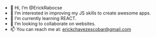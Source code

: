 - 👋 Hi, I’m @ErickRabocse
- 👀 I’m interested in improving my JS skills to create awesome apps. 
- 🌱 I’m currently learning REACT. 
- 💞️ I’m looking to collaborate on websites. 
- 📫 You can reach me at: erickchavezescobar@gmail.com

<!---
ErickRabocse/ErickRabocse is a ✨ special ✨ repository because its `README.md` (this file) appears on your GitHub profile.
You can click the Preview link to take a look at your changes.
--->
